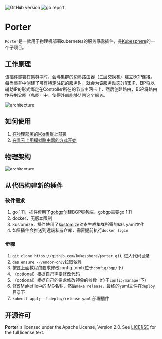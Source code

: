![GitHub version](https://img.shields.io/badge/version-v0.0.1-brightgreen.svg?logo=appveyor&longCache=true&style=flat)
![go report](https://goreportcard.com/badge/github.com/kubesphere/porter)

# Porter

`Porter`是一款用于物理机部署kubernetes的服务暴露插件，是[Kubesphere](https://kubesphere.io/)的一个子项目。

## 工作原理

该插件部署在集群中时，会与集群的边界路由器（三层交换机）建立BGP连接。每当集群中创建了带有特定注记的服务时，就会为该服务动态分配EIP，EIP将以辅助IP的形式绑定在Controller所在的节点主网卡上，然后创建路由，BGP将路由传导到公网（私网）中，使得外部能够访问这个服务。

![architecture](https://github.com/kubesphere/porter/blob/master/doc/img/logic.png)

## 如何使用

1. [在物理部署的k8s集群上部署](https://github.com/kubesphere/porter/blob/master/doc/deploy_baremetal.md)
2. [在青云上用模拟路由器的方式开始](https://github.com/kubesphere/porter/blob/master/doc/simulate_with_bird.md)

## 物理架构
![architecture](https://github.com/kubesphere/porter/blob/master/doc/img/architecture.png)

## 从代码构建新的插件

### 软件需求
1. go 1.11，插件使用了[gobgp](https://github.com/osrg/gobgp)创建BGP服务端，gobgp需要go 1.11
2. docker，无版本限制
3. kustomize，插件使用了[kustomize](https://github.com/kubernetes-sigs/kustomize/blob/master/docs/INSTALL.md)动态生成集群所需的k8s yaml文件
4. 如果插件会推送到远端私有仓库，需要提前执行`docker login`

### 步骤
1. `git clone https://github.com/kubesphere/porter.git`, 进入代码目录 
2. `dep ensure --vendor-only`拉取依赖
3. 按照上面教程的要求修改config.toml (位于`config/bgp/`下） 
4. （optional）根据自己需要修改代码
5. （optional）根据自己的需求修改镜像的参数（位于`config/manager`下）
6. 修改Makefile中的IMG名称，然后`make release`，最终的yaml文件在`deploy`目录下
7. `kubectl apply -f deploy/release.yaml` 部署插件

## 开源许可

**Porter** is licensed under the Apache License, Version 2.0. See
[LICENSE](https://github.com/kubesphere/porter/blob/master/LICENSE) for the full
license text.